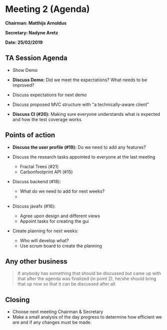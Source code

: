 # Meeting 2 (Agenda)

**Chairman: Matthijs Arnoldus**

**Secretary: Nadyne Aretz**

**Date: 25/02/2019**

## TA Session Agenda
- Show Demo

- **Discuss Demo:** Did we meet the expectations? What needs to be improved? 

- Discuss expectations for next demo

- Discuss proposed MVC structure with "a technically-aware client"

- **Discuss CI (#20):** Making sure everyone understands what is expected and how the test coverage works

## Points of action
- **Discuss the user profile (#19):** Do we need to add any features?

- Discuss the research tasks appointed to everyone at the last meeting 
  - Fractal Trees (#21)
  - Carbonfootprint API (#15)
  
- Discuss backend (#18):
  - What do we need to add for next weeks?
  - 

- Discuss javafx (#16):
  - Agree upon design and different views
  - Appoint tasks for creating the gui
  
- Create planning for next weeks:
  - Who will develop what?
  - Use scrum board to create the planning

## Any other business
> If anybody has something that should be discussed but came up with that after the agenda was finalized (in point 2), he/she should bring that up now so that it can be discussed after all.

## Closing
- Choose next meeting Chairman & Secretary
- Make a small analysis of the day progress to determine how efficient we are and if any changes must be made.